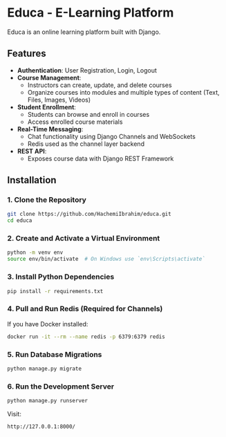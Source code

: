 # Educa - E-Learning Platform

Educa is an online learning platform built with Django.

## Features

- **Authentication**: User Registration, Login, Logout
- **Course Management**:
  - Instructors can create, update, and delete courses
  - Organize courses into modules and multiple types of content (Text, Files, Images, Videos)
- **Student Enrollment**:
  - Students can browse and enroll in courses
  - Access enrolled course materials
- **Real-Time Messaging**:
  - Chat functionality using Django Channels and WebSockets
  - Redis used as the channel layer backend
- **REST API**:
  - Exposes course data with Django REST Framework


## Installation

### 1. Clone the Repository

```bash
git clone https://github.com/HachemiIbrahim/educa.git
cd educa
```

### 2. Create and Activate a Virtual Environment

```bash
python -m venv env
source env/bin/activate  # On Windows use `env\Scripts\activate`
```

### 3. Install Python Dependencies

```bash
pip install -r requirements.txt
```

### 4. Pull and Run Redis (Required for Channels)

If you have Docker installed:

```bash
docker run -it --rm --name redis -p 6379:6379 redis
```
### 5. Run Database Migrations

```bash
python manage.py migrate
```

### 6. Run the Development Server

```bash
python manage.py runserver
```

Visit:

```
http://127.0.0.1:8000/
```
